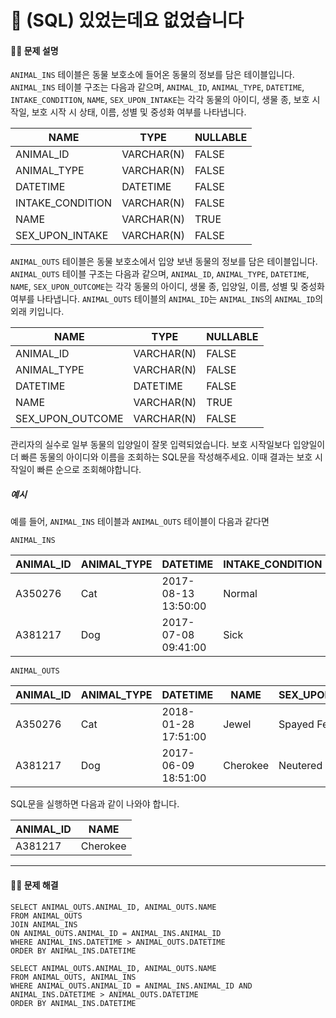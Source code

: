 # 💚 (SQL) 있었는데요 없었습니다

[📝 문제링크]: https://school.programmers.co.kr/learn/courses/30/lessons/59043



#### 💁‍♀️ 문제 설명

`ANIMAL_INS` 테이블은 동물 보호소에 들어온 동물의 정보를 담은 테이블입니다. `ANIMAL_INS` 테이블 구조는 다음과 같으며, `ANIMAL_ID`, `ANIMAL_TYPE`, `DATETIME`, `INTAKE_CONDITION`, `NAME`, `SEX_UPON_INTAKE`는 각각 동물의 아이디, 생물 종, 보호 시작일, 보호 시작 시 상태, 이름, 성별 및 중성화 여부를 나타냅니다.

| NAME             | TYPE       | NULLABLE |
| ---------------- | ---------- | -------- |
| ANIMAL_ID        | VARCHAR(N) | FALSE    |
| ANIMAL_TYPE      | VARCHAR(N) | FALSE    |
| DATETIME         | DATETIME   | FALSE    |
| INTAKE_CONDITION | VARCHAR(N) | FALSE    |
| NAME             | VARCHAR(N) | TRUE     |
| SEX_UPON_INTAKE  | VARCHAR(N) | FALSE    |

`ANIMAL_OUTS` 테이블은 동물 보호소에서 입양 보낸 동물의 정보를 담은 테이블입니다. `ANIMAL_OUTS` 테이블 구조는 다음과 같으며, `ANIMAL_ID`, `ANIMAL_TYPE`, `DATETIME`, `NAME`, `SEX_UPON_OUTCOME`는 각각 동물의 아이디, 생물 종, 입양일, 이름, 성별 및 중성화 여부를 나타냅니다. `ANIMAL_OUTS` 테이블의 `ANIMAL_ID`는 `ANIMAL_INS`의 `ANIMAL_ID`의 외래 키입니다.

| NAME             | TYPE       | NULLABLE |
| ---------------- | ---------- | -------- |
| ANIMAL_ID        | VARCHAR(N) | FALSE    |
| ANIMAL_TYPE      | VARCHAR(N) | FALSE    |
| DATETIME         | DATETIME   | FALSE    |
| NAME             | VARCHAR(N) | TRUE     |
| SEX_UPON_OUTCOME | VARCHAR(N) | FALSE    |

관리자의 실수로 일부 동물의 입양일이 잘못 입력되었습니다. 보호 시작일보다 입양일이 더 빠른 동물의 아이디와 이름을 조회하는 SQL문을 작성해주세요. 이때 결과는 보호 시작일이 빠른 순으로 조회해야합니다.



##### 예시

예를 들어, `ANIMAL_INS` 테이블과 `ANIMAL_OUTS` 테이블이 다음과 같다면

```
ANIMAL_INS
```

| ANIMAL_ID | ANIMAL_TYPE | DATETIME            | INTAKE_CONDITION | NAME     | SEX_UPON_INTAKE |
| --------- | ----------- | ------------------- | ---------------- | -------- | --------------- |
| A350276   | Cat         | 2017-08-13 13:50:00 | Normal           | Jewel    | Spayed Female   |
| A381217   | Dog         | 2017-07-08 09:41:00 | Sick             | Cherokee | Neutered Male   |

```
ANIMAL_OUTS
```

| ANIMAL_ID | ANIMAL_TYPE | DATETIME            | NAME     | SEX_UPON_OUTCOME |
| --------- | ----------- | ------------------- | -------- | ---------------- |
| A350276   | Cat         | 2018-01-28 17:51:00 | Jewel    | Spayed Female    |
| A381217   | Dog         | 2017-06-09 18:51:00 | Cherokee | Neutered Male    |

SQL문을 실행하면 다음과 같이 나와야 합니다.

| ANIMAL_ID | NAME     |
| --------- | -------- |
| A381217   | Cherokee |



----



#### 🤸‍♂️ 문제 해결

```mysql
SELECT ANIMAL_OUTS.ANIMAL_ID, ANIMAL_OUTS.NAME
FROM ANIMAL_OUTS
JOIN ANIMAL_INS
ON ANIMAL_OUTS.ANIMAL_ID = ANIMAL_INS.ANIMAL_ID
WHERE ANIMAL_INS.DATETIME > ANIMAL_OUTS.DATETIME
ORDER BY ANIMAL_INS.DATETIME
```

```mysql
SELECT ANIMAL_OUTS.ANIMAL_ID, ANIMAL_OUTS.NAME
FROM ANIMAL_OUTS, ANIMAL_INS
WHERE ANIMAL_OUTS.ANIMAL_ID = ANIMAL_INS.ANIMAL_ID AND ANIMAL_INS.DATETIME > ANIMAL_OUTS.DATETIME
ORDER BY ANIMAL_INS.DATETIME
```

